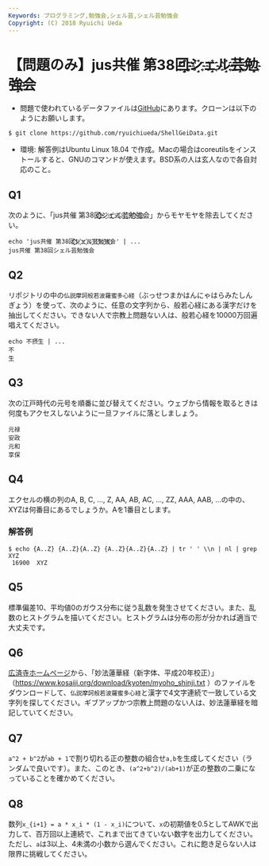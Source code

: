 ```yaml
---
Keywords: プログラミング,勉強会,シェル芸,シェル芸勉強会
Copyright: (C) 2018 Ryuichi Ueda
---
```


# 【問題のみ】jus共催 第38回҈҈҉҈҈҉シ҈҉ェ҈҉ル҈҉芸҈҉勉҈҉強҈҉会

* 問題で使われているデータファイルは[GitHub](https://github.com/ryuichiueda/ShellGeiData/tree/master/vol.38)にあります。クローンは以下のようにお願いします。

```bash
$ git clone https://github.com/ryuichiueda/ShellGeiData.git
```


* 環境: 解答例はUbuntu Linux 18.04 で作成。Macの場合はcoreutilsをインストールすると、GNUのコマンドが使えます。BSD系の人は玄人なので各自対応のこと。


## Q1

次のように、「jus共催 第38回҈҈҉҈҈҉シ҈҉ェ҈҉ル҈҉芸҈҉勉҈҉強҈҉会」からモヤモヤを除去してください。

```
echo 'jus共催 第38回҈҈҉҈҈҉シ҈҉ェ҈҉ル҈҉芸҈҉勉҈҉強҈҉会' | ...
jus共催 第38回シェル芸勉強会
```

## Q2

リポジトリの中の`仏説摩訶般若波羅蜜多心経`（ぶっせつまかはんにゃはらみたしんぎょう）を使って、次のように、任意の文字列から、般若心経にある漢字だけを抽出してください。できない人で宗教上問題ない人は、般若心経を10000万回遍唱えてください。


```
echo 不摂生 | ...
不
生
```

## Q3

次の江戸時代の元号を順番に並び替えてください。ウェブから情報を取るときは何度もアクセスしないように一旦ファイルに落としましょう。

```edo
元禄
安政
元和
享保
```


## Q4

エクセルの横の列のA, B, C, ..., Z, AA, AB, AC, ..., ZZ, AAA, AAB, ...の中の、XYZは何番目にあるでしょうか。Aを1番目とします。

### 解答例

```
$ echo {A..Z} {A..Z}{A..Z} {A..Z}{A..Z}{A..Z} | tr ' ' \\n | nl | grep XYZ
 16900	XYZ
```

## Q5

標準偏差10、平均値0のガウス分布に従う乱数を発生させてください。また、乱数のヒストグラムを描いてください。ヒストグラムは分布の形が分かれば適当で大丈夫です。


## Q6

[広済寺ホームページ](https://www.kosaiji.org/download/kyoten/index.htm)から、「妙法蓮華経（新字体、平成20年校正）」（https://www.kosaiji.org/download/kyoten/myoho_shinji.txt ）のファイルをダウンロードして、`仏説摩訶般若波羅蜜多心経`と漢字で4文字連続で一致している文字列を探してください。ギブアップかつ宗教上問題のない人は、妙法蓮華経を暗記していてください。


## Q7

`a^2 + b^2`が`ab + 1`で割り切れる正の整数の組合せ`a,b`を生成してください（ランダムで良いです）。また、このとき、`(a^2+b^2)/(ab+1)`が正の整数の二乗になっていることを確かめてください。


## Q8

数列`x_{i+1} = a * x_i * (1 - x_i)`について、`x`の初期値を0.5としてAWKで出力して、百万回以上連続で、これまで出てきていない数字を出力してください。ただし、`a`は3以上、4未満の小数から選んでください。これに飽き足らない人は限界に挑戦してください。
